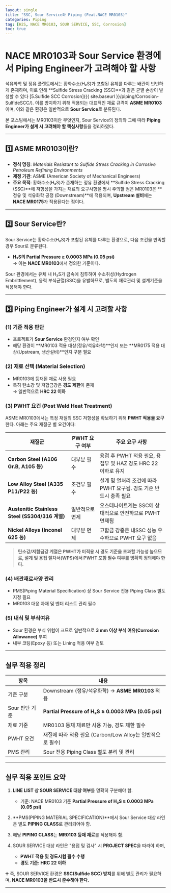 ```yaml
---
layout: single
title: "SSC, Sour Service와 Piping (Feat.NACE MR0103)"
categories: Piping
tag: [H2S, NACE MR0103, SOUR SERVICE, SSC, Corrosion]
toc: true
---
```


# NACE MR0103과 Sour Service 환경에서 Piping Engineer가 고려해야 할 사항

석유화학 및 정유 플랜트에서는 황화수소(H₂S)가 포함된 유체를 다루는 배관이 빈번하게 존재하며, 이로 인해 **Sulfide Stress Cracking (SSC)**과 같은 균열 손상이 발생할 수 있다 [5.Sulfide SCC Corrosion]({{ site.baseurl }}/piping/Corrosion-SulfideSCC/). 이를 방지하기 위해 적용되는 대표적인 재료 규격이 **ASME MR0103**이며, 이와 같은 환경은 일반적으로 **Sour Service**로 분류된다.

본 포스팅에서는 MR0103이란 무엇인지, Sour Service의 정의와 그에 따라 **Piping Engineer가 설계 시 고려해야 할 핵심사항**들을 정리하였다.

---

## 1️⃣ ASME MR0103이란?

- **정식 명칭**: *Materials Resistant to Sulfide Stress Cracking in Corrosive Petroleum Refining Environments*
- **제정 기관**: ASME (American Society of Mechanical Engineers)
- **주요 목적**: 황화수소(H₂S)가 존재하는 정유 환경에서 **Sulfide Stress Cracking (SSC)**에 저항성을 가지는 재료의 요구사항을 명시
주의할 점은 MR0103은 **정유 및 석유화학 공정 (Downstream)**에 적용되며, **Upstream 설비**에는 **NACE MR0175**가 적용된다는 점이다.

---

## 2️⃣ Sour Service란?

Sour Service는 황화수소(H₂S)가 포함된 유체를 다루는 환경으로, 다음 조건을 만족할 경우 Sour로 분류된다.

- **H₂S의 Partial Pressure ≥ 0.0003 MPa (0.05 psi)**  
  → 이는 **NACE MR0103**에서 정의한 기준이다.

Sour 환경에서는 유체 내 H₂S가 금속에 침투하여 수소취성(Hydrogen Embrittlement), 응력 부식균열(SSC)을 유발하므로, 별도의 재료관리 및 설계기준을 적용해야 한다.

---

## 3️⃣ Piping Engineer가 설계 시 고려할 사항

### (1) 기준 적용 판단

- 프로젝트가 **Sour Service** 환경인지 여부 확인
- 해당 환경이 **MR0103 적용 대상(정유/석유화학)**인지 또는 **MR0175 적용 대상(Upstream, 생산설비)**인지 구분 필요

### (2) 재료 선택 (Material Selection)

- MR0103에 등재된 재료 사용 필요
- 특히 탄소강 및 저합금강은 **경도 제한**이 존재  
  → 일반적으로 **HRC 22 이하**

### (3) PWHT 요건 (Post Weld Heat Treatment)

ASME MR0103에서는 특정 재질의 SSC 저항성을 확보하기 위해 **PWHT 적용을 요구**한다. 아래는 주요 재질군 별 요건이다:

| 재질군 | PWHT 요구 여부 | 주요 요구 사항 |
|--------|----------------|----------------|
| **Carbon Steel (A106 Gr.B, A105 등)** | 대부분 필수 | 용접 후 PWHT 적용 필요, 용접부 및 HAZ 경도 HRC 22 이하로 유지 |
| **Low Alloy Steel (A335 P11/P22 등)** | 조건부 필수 | 설계 및 열처리 조건에 따라 PWHT 요구됨. 경도 기준 반드시 충족 필요 |
| **Austenitic Stainless Steel (SS304/316 계열)** | 일반적으로 면제 | 오스테나이트계는 SSC에 상대적으로 안전하므로 PWHT 면제됨 |
| **Nickel Alloys (Inconel 625 등)** | 대부분 면제 | 고합금 강종은 내SSC 성능 우수하므로 PWHT 요구 없음 |

> **탄소강/저합금강 계열은 PWHT가 미적용 시 경도 기준을 초과할 가능성 높으므로, 설계 및 용접 절차서(WPS)에서 PWHT 포함 필수 여부를 명확히 정의해야 한다.**

### (4) 배관재료사양 관리

- PMS(Piping Material Specification) 상 Sour Service 전용 Piping Class 별도 지정 필요
- MR0103 대응 자재 및 벤더 리스트 관리 필수

### (5) 내식 및 부식여유

- Sour 환경은 부식 위험이 크므로 일반적으로 **3 mm 이상 부식 여유(Corrosion Allowance)** 부여
- 내부 코팅(Epoxy 등) 또는 Lining 적용 여부 검토

---

## 실무 적용 정리

| 항목 | 내용 |
|------|------|
| 기준 구분 | Downstream (정유/석유화학) → **ASME MR0103** 적용 |
| Sour 판단 기준 | **Partial Pressure of H₂S ≥ 0.0003 MPa (0.05 psi)** |
| 재료 기준 | MR0103 등재 재료만 사용 가능, 경도 제한 필수 |
| PWHT 요건 | 재질에 따라 적용 필요 (Carbon/Low Alloy는 일반적으로 필수) |
| PMS 관리 | Sour 전용 Piping Class 별도 분리 및 관리 |

---

## 실무 적용 포인트 요약

1. **LINE LIST 상 SOUR SERVICE 대상 여부**를 명확히 구분해야 함.  
   - 기준: NACE MR0103 기준 **Partial Pressure of H₂S ≥ 0.0003 MPa (0.05 psi)**

2. **PMS(PIPING MATERIAL SPECIFICATION)**에서 Sour Service 대상 라인은 별도 **PIPING CLASS**로 관리되어야 함.

3. 해당 **PIPING CLASS**는 **MR0103 등재 재료**를 적용해야 함.

4. SOUR SERVICE 대상 라인은 "용접 및 검사" 시 **PROJECT SPEC**을 따라야 하며,  
   - **PWHT 적용 및 경도시험 필수 수행**  
   - **경도 기준: HRC 22 이하**

➕ 즉, SOUR SERVICE 환경은 **SSC(Sulfide SCC) 방지**를 위해 별도 관리가 필요하며, **NACE MR0103을 반드시 준수해야 한다.**

---
